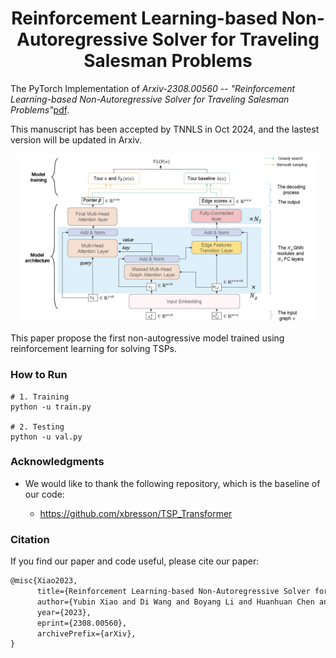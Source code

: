 <h1 align="center"> Reinforcement Learning-based Non-Autoregressive Solver for Traveling Salesman Problems </h1>

The PyTorch Implementation of *Arxiv-2308.00560 -- "Reinforcement Learning-based Non-Autoregressive Solver for Traveling Salesman Problems"*[pdf](https://arxiv.org/abs/2308.00560).

This manuscript has been accepted by TNNLS in Oct 2024, and the lastest version will be updated in Arxiv.

<p align="center"><img src="./main.jpg" width=95%></p>


This paper propose the first non-autogressive model trained using reinforcement learning for solving TSPs.


### How to Run

```shell
# 1. Training
python -u train.py

# 2. Testing
python -u val.py
```

### Acknowledgments

* We would like to thank the following repository, which is the baseline of our code:

  * https://github.com/xbresson/TSP_Transformer



### Citation

If you find our paper and code useful, please cite our paper:

```tex
@misc{Xiao2023,
      title={Reinforcement Learning-based Non-Autoregressive Solver for Traveling Salesman Problems}, 
      author={Yubin Xiao and Di Wang and Boyang Li and Huanhuan Chen and Wei Pang and Xuan Wu and Hao Li and Dong Xu and Yanchun Liang and You Zhou},
      year={2023},
      eprint={2308.00560},
      archivePrefix={arXiv},
}
```
